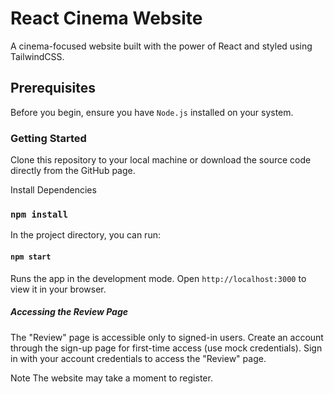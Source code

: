 # React Cinema Website
A cinema-focused website built with the power of React and styled using TailwindCSS.

## Prerequisites
Before you begin, ensure you have `Node.js` installed on your system.

### Getting Started
Clone this repository to your local machine or download the source code directly from the GitHub page.

Install Dependencies
### `npm install`

In the project directory, you can run:
#### `npm start`

Runs the app in the development mode.
Open `http://localhost:3000` to view it in your browser.

##### Accessing the Review Page
The "Review" page is accessible only to signed-in users.
Create an account through the sign-up page for first-time access (use mock credentials).
Sign in with your account credentials to access the "Review" page.

Note
The website may take a moment to register.
